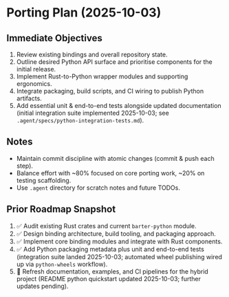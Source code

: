 # Porting Plan (2025-10-03)

## Immediate Objectives
1. Review existing bindings and overall repository state.
2. Outline desired Python API surface and prioritise components for the initial release.
3. Implement Rust-to-Python wrapper modules and supporting ergonomics.
4. Integrate packaging, build scripts, and CI wiring to publish Python artifacts.
5. Add essential unit & end-to-end tests alongside updated documentation (initial integration
   suite implemented 2025-10-03; see `.agent/specs/python-integration-tests.md`).

## Notes
- Maintain commit discipline with atomic changes (commit & push each step).
- Balance effort with ~80% focused on core porting work, ~20% on testing scaffolding.
- Use `.agent` directory for scratch notes and future TODOs.

## Prior Roadmap Snapshot
1. ✅ Audit existing Rust crates and current `barter-python` module.
2. ✅ Design binding architecture, build tooling, and packaging approach.
3. ✅ Implement core binding modules and integrate with Rust components.
4. ✅ Add Python packaging metadata plus unit and end-to-end tests (integration suite landed
   2025-10-03; automated wheel publishing wired up via `python-wheels` workflow).
5. 🔄 Refresh documentation, examples, and CI pipelines for the hybrid project (README python
   quickstart updated 2025-10-03; further updates pending).
